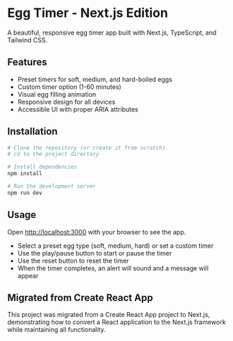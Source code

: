 # Egg Timer - Next.js Edition

A beautiful, responsive egg timer app built with Next.js, TypeScript, and Tailwind CSS.

## Features

- Preset timers for soft, medium, and hard-boiled eggs
- Custom timer option (1-60 minutes)
- Visual egg filling animation
- Responsive design for all devices
- Accessible UI with proper ARIA attributes

## Installation

```bash
# Clone the repository (or create it from scratch)
# cd to the project directory

# Install dependencies
npm install

# Run the development server
npm run dev
```

## Usage

Open [http://localhost:3000](http://localhost:3000) with your browser to see the app.

- Select a preset egg type (soft, medium, hard) or set a custom timer
- Use the play/pause button to start or pause the timer
- Use the reset button to reset the timer
- When the timer completes, an alert will sound and a message will appear

## Migrated from Create React App

This project was migrated from a Create React App project to Next.js, demonstrating how to convert a React application to the Next.js framework while maintaining all functionality. 
